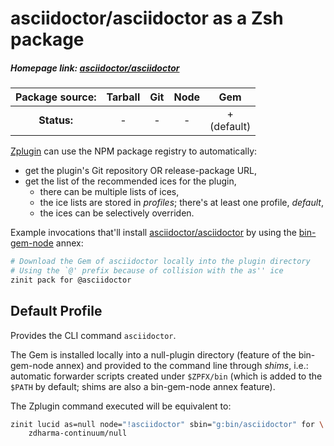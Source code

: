 # asciidoctor/asciidoctor as a Zsh package

##### Homepage link: [asciidoctor/asciidoctor](https://github.com/asciidoctor/asciidoctor)

| **Package source:** | Tarball | Git | Node | Gem |
|:-------------------:|:-------:|:---:|:----:|:---:|
| **Status:**         |    -    |  -  |   -  |  + <br> (default)  |

[Zplugin](https://github.com/zdharma-continuum/zinit) can use the NPM package registry
to automatically:

- get the plugin's Git repository OR release-package URL,
- get the list of the recommended ices for the plugin,
    - there can be multiple lists of ices,
    - the ice lists are stored in *profiles*; there's at least one profile, *default*,
    - the ices can be selectively overriden.

Example invocations that'll install
[asciidoctor/asciidoctor](https://github.com/asciidoctor/asciidoctor) by using the
[bin-gem-node](https://github.com/zdharma-continuum/zinit-annex-bin-gem-node) annex:

```zsh
# Download the Gem of asciidoctor locally into the plugin directory
# Using the `@' prefix because of collision with the as'' ice
zinit pack for @asciidoctor
```

## Default Profile

Provides the CLI command `asciidoctor`.

The Gem is installed locally into a null-plugin directory (feature of the
bin-gem-node annex) and provided to the command line through *shims*, i.e.:
automatic forwarder scripts created under `$ZPFX/bin` (which is added to the
`$PATH` by default; shims are also a bin-gem-node annex feature).

The Zplugin command executed will be equivalent to:

```zsh
zinit lucid as=null node="!asciidoctor" sbin="g:bin/asciidoctor" for \
    zdharma-continuum/null
```

<!-- vim:set ft=markdown tw=80 fo+=an1 autoindent: -->

